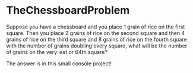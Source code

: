 # TheChessboardProblem

Suppose you have a chessboard and you place 1 grain of rice on the first square. Then you place 2 grains of rice on the second square and then 4 grains of rice on the third square and 8 grains of rice on the fourth square with the number of grains doubling every square, what will be the number of grains on the very last or 64th square?

The answer is in this small console project!
